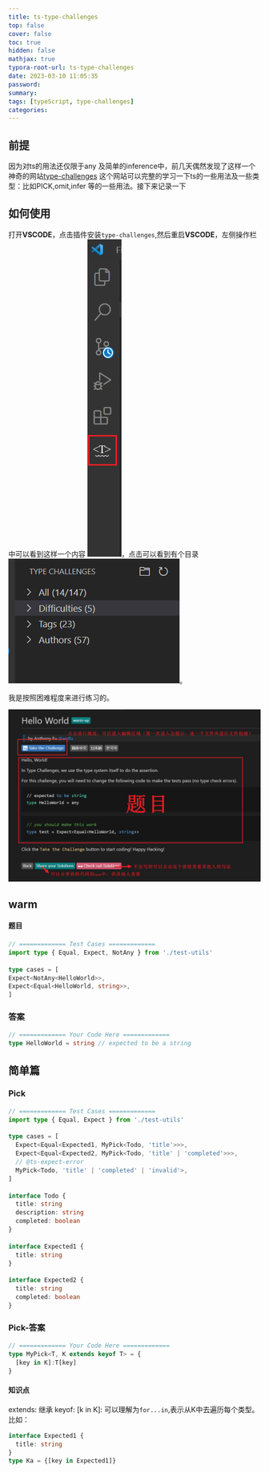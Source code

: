 ```yaml
---
title: ts-type-challenges
top: false
cover: false
toc: true
hidden: false
mathjax: true
typora-root-url: ts-type-challenges
date: 2023-03-10 11:05:35
password:
summary:
tags: [typeScript, type-challenges]
categories:
---
```

## 前提
因为对ts的用法还仅限于any 及简单的inference中，前几天偶然发现了这样一个神奇的网站[type-challenges](https://github.com/type-challenges)
这个网站可以完整的学习一下ts的一些用法及一些类型：比如PICK,omit,infer 等的一些用法。接下来记录一下

## 如何使用

打开**VSCODE**，点击插件安装`type-challenges`,然后重启**VSCODE**，左侧操作栏中可以看到这样一个内容
![img.png](ts-type-challenges/img.png)，点击可以看到有个目录
![img_1.png](ts-type-challenges/img_1.png)。

我是按照困难程度来进行练习的。

![img_2.png](ts-type-challenges/img_2.png)

## warm
#### 题目
```ts
// ============= Test Cases =============
import type { Equal, Expect, NotAny } from './test-utils'

type cases = [
Expect<NotAny<HelloWorld>>,
Expect<Equal<HelloWorld, string>>,
]
```
### 答案
```ts
// ============= Your Code Here =============
type HelloWorld = string // expected to be a string
```

## 简单篇
### Pick
```ts
// ============= Test Cases =============
import type { Equal, Expect } from './test-utils'

type cases = [
  Expect<Equal<Expected1, MyPick<Todo, 'title'>>>,
  Expect<Equal<Expected2, MyPick<Todo, 'title' | 'completed'>>>,
  // @ts-expect-error
  MyPick<Todo, 'title' | 'completed' | 'invalid'>,
]

interface Todo {
  title: string
  description: string
  completed: boolean
}

interface Expected1 {
  title: string
}

interface Expected2 {
  title: string
  completed: boolean
}
```
### Pick-答案
```ts
// ============= Your Code Here =============
type MyPick<T, K extends keyof T> = {
  [key in K]:T[key]
}
```
#### 知识点
extends: 继承
keyof:
[k in K]: 可以理解为`for...in`,表示从K中去遍历每个类型。比如：
```ts
interface Expected1 {
  title: string
}
type Ka = {[key in Expected1]}
```



